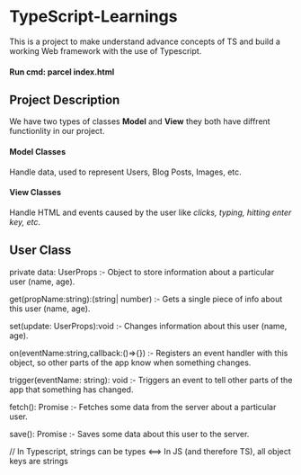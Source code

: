 # TypeScript-Learnings

This is a project to make understand advance
concepts of TS and build a working Web framework with the use of Typescript.

#### Run cmd: parcel index.html

## Project Description

We have two types of classes **Model** and **View** they both have diffrent functionlity in our project.

#### Model Classes

Handle data, used to represent Users, Blog Posts, Images, etc.

#### View Classes

Handle HTML and events caused by the user like _clicks, typing, hitting enter key, etc_.

## User Class

private data: UserProps :- Object to store information about a particular user (name, age).

get(propName:string):(string| number) :- Gets a single piece of info about this user (name, age).

set(update: UserProps):void :- Changes information about this user (name, age).

on(eventName:string,callback:()=>{}) :- Registers an event handler with this object, so other parts of the app know when something changes.

trigger(eventName: string): void :- Triggers an event to tell other parts of the app that something has changed.

fetch(): Promise :- Fetches some data from the server about a particular user.

save(): Promise :- Saves some data about this user to the server.

// In Typescript, strings can be types <==> In JS (and therefore TS), all object keys are strings
